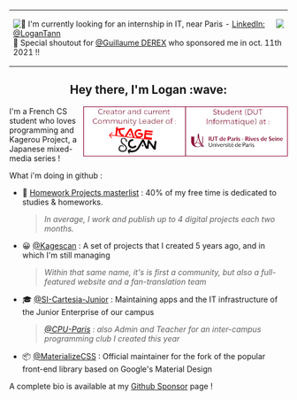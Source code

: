 <table align="center"><tr><td>

<p><img align="right"  width="14" src="https://user-images.githubusercontent.com/28659185/136918900-f2ba080e-e543-453d-b23b-629e980e1c66.png" />
<img align="left" width="14" src="https://user-images.githubusercontent.com/28659185/136918892-1643c51a-1174-47c2-90b7-14036cdc5817.png" /></p>
    
💼 I'm currently looking for an internship in IT, near Paris - [LinkedIn: @LoganTann](https://linkedin.com/in/LoganTann/)  
🚀️ Special shoutout for [@Guillaume DEREX](https://github.com/Guigui220D) who sponsored me in oct. 11th 2021 !!

</td><tr></table>
            
<h2 align="center">Hey there, I'm Logan :wave:</h2>

<img align="right" width="370" alt="Logan TANN - Creator & Community Leader of Kagescan.fr, Student at the IUT of Paris University" src="gh_md_1.png"/>

I'm a French CS student who loves programming and Kagerou Project, a Japanese mixed-media series !

What i'm doing in github :

- 📜 [Homework Projects masterlist](homeworks.md) : 40% of my free time is dedicated to studies & homeworks.  
    > *In average, I work and publish up to 4 digital projects each two months.*
- 😀 [@Kagescan](https://github.com/Kagescan) : A set of projects that I created 5 years ago, and in which I'm still managing  
    > *Within that same name, it's is first a community, but also a full-featured website and a fan-translation team*
- 🎓 [@SI-Cartesia-Junior](https://github.com/SI-Cartesia-Junior) : Maintaining apps and the IT infrastructure of the Junior Enterprise of our campus
    > *[@CPU-Paris](https://github.com/CPU-Paris/) : also Admin and Teacher for an inter-campus programming club I created this year*
- 📦 [@MaterializeCSS](https://github.com/materializecss) : Official maintainer for the fork of the popular front-end library based on Google's Material Design
      
A complete bio is available at my [Github Sponsor](https://github.com/sponsors/LoganTann) page !
